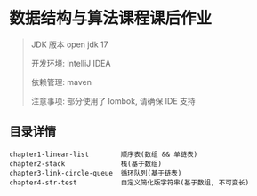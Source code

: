 # 数据结构与算法课程课后作业

> JDK 版本 open jdk 17
>
> 开发环境: IntelliJ IDEA
>
> 依赖管理: maven
>
> 注意事项: 部分使用了 lombok, 请确保 IDE 支持
>

## 目录详情

```text
chapter1-linear-list        顺序表(数组 && 单链表) 
chapter2-stack              栈(基于数组)
chapter3-link-circle-queue  循环队列(基于链表)
chapter4-str-test           自定义简化版字符串(基于数组, 不可变长)
```
